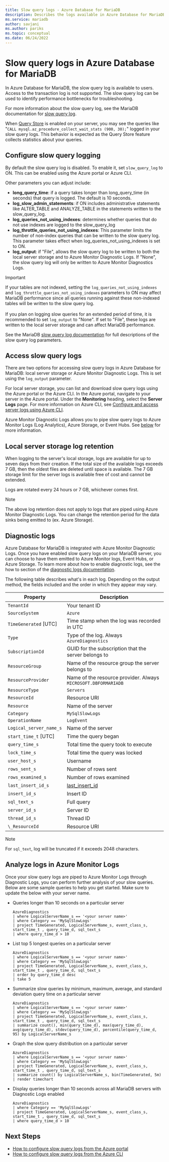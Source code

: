 ```yaml
---
title: Slow query logs - Azure Database for MariaDB
description: Describes the logs available in Azure Database for MariaDB, and the available parameters for enabling different logging levels.
ms.service: mariadb
author: savjani
ms.author: pariks
ms.topic: conceptual
ms.date: 06/24/2022
---
```

# Slow query logs in Azure Database for MariaDB

In Azure Database for MariaDB, the slow query log is available to users. Access to the transaction log is not supported. The slow query log can be used to identify performance bottlenecks for troubleshooting.

For more information about the slow query log, see the MariaDB documentation for [slow query log](https://mariadb.com/kb/en/library/slow-query-log-overview/).

When [Query Store](concepts-query-store.md) is enabled on your server, you may see the queries like "`CALL mysql.az_procedure_collect_wait_stats (900, 30);`" logged in your slow query logs. This behavior is expected as the Query Store feature collects statistics about your queries.

## Configure slow query logging

By default the slow query log is disabled. To enable it, set `slow_query_log` to ON. This can be enabled using the Azure portal or Azure CLI.

Other parameters you can adjust include:

- **long_query_time**: if a query takes longer than long_query_time (in seconds) that query is logged. The default is 10 seconds.
- **log_slow_admin_statements**: if ON includes administrative statements like ALTER_TABLE and ANALYZE_TABLE in the statements written to the slow_query_log.
- **log_queries_not_using_indexes**: determines whether queries that do not use indexes are logged to the slow_query_log
- **log_throttle_queries_not_using_indexes**: This parameter limits the number of non-index queries that can be written to the slow query log. This parameter takes effect when log_queries_not_using_indexes is set to ON.
- **log_output**: if "File", allows the slow query log to be written to both the local server storage and to Azure Monitor Diagnostic Logs. If "None", the slow query log will only be written to Azure Monitor Diagnostics Logs.

> [!IMPORTANT]
> If your tables are not indexed, setting the `log_queries_not_using_indexes` and `log_throttle_queries_not_using_indexes` parameters to ON may affect MariaDB performance since all queries running against these non-indexed tables will be written to the slow query log.<br><br>
> If you plan on logging slow queries for an extended period of time, it is recommended to set `log_output` to "None". If set to "File", these logs are written to the local server storage and can affect MariaDB performance.

See the MariaDB [slow query log documentation](https://mariadb.com/kb/en/library/slow-query-log-overview/) for full descriptions of the slow query log parameters.

## Access slow query logs

There are two options for accessing slow query logs in Azure Database for MariaDB: local server storage or Azure Monitor Diagnostic Logs. This is set using the `log_output` parameter.

For local server storage, you can list and download slow query logs using the Azure portal or the Azure CLI. In the Azure portal, navigate to your server in the Azure portal. Under the **Monitoring** heading, select the **Server Logs** page. For more information on Azure CLI, see [Configure and access server logs using Azure CLI](howto-configure-server-logs-cli.md).

Azure Monitor Diagnostic Logs allows you to pipe slow query logs to Azure Monitor Logs (Log Analytics), Azure Storage, or Event Hubs. See [below](concepts-server-logs.md#diagnostic-logs) for more information.

## Local server storage log retention

When logging to the server's local storage, logs are available for up to seven days from their creation. If the total size of the available logs exceeds 7 GB, then the oldest files are deleted until space is available. The 7 GB storage limit for the server logs is available free of cost and cannot be extended.

Logs are rotated every 24 hours or 7 GB, whichever comes first.

> [!Note]
> The above log retention does not apply to logs that are piped using Azure Monitor Diagnostic Logs. You can change the retention period for the data sinks being emitted to (ex. Azure Storage).

## Diagnostic logs

Azure Database for MariaDB is integrated with Azure Monitor Diagnostic Logs. Once you have enabled slow query logs on your MariaDB server, you can choose to have them emitted to Azure Monitor logs, Event Hubs, or Azure Storage. To learn more about how to enable diagnostic logs, see the how to section of the [diagnostic logs documentation](../azure-monitor/essentials/platform-logs-overview.md).

The following table describes what's in each log. Depending on the output method, the fields included and the order in which they appear may vary.

| **Property** | **Description** |
|---|---|
| `TenantId` | Your tenant ID |
| `SourceSystem` | `Azure` |
| `TimeGenerated` [UTC] | Time stamp when the log was recorded in UTC |
| `Type` | Type of the log. Always `AzureDiagnostics` |
| `SubscriptionId` | GUID for the subscription that the server belongs to |
| `ResourceGroup` | Name of the resource group the server belongs to |
| `ResourceProvider` | Name of the resource provider. Always `MICROSOFT.DBFORMARIADB` |
| `ResourceType` | `Servers` |
| `ResourceId` | Resource URI |
| `Resource` | Name of the server |
| `Category` | `MySqlSlowLogs` |
| `OperationName` | `LogEvent` |
| `Logical_server_name_s` | Name of the server |
| `start_time_t` [UTC] | Time the query began |
| `query_time_s` | Total time the query took to execute |
| `lock_time_s` | Total time the query was locked |
| `user_host_s` | Username |
| `rows_sent_s` | Number of rows sent |
| `rows_examined_s` | Number of rows examined |
| `last_insert_id_s` | [last_insert_id](https://mariadb.com/kb/en/library/last_insert_id/) |
| `insert_id_s` | Insert ID |
| `sql_text_s` | Full query |
| `server_id_s` | Server ID |
| `thread_id_s` | Thread ID |
| `\_ResourceId` | Resource URI |

> [!Note]
> For `sql_text`, log will be truncated if it exceeds 2048 characters.

## Analyze logs in Azure Monitor Logs

Once your slow query logs are piped to Azure Monitor Logs through Diagnostic Logs, you can perform further analysis of your slow queries. Below are some sample queries to help you get started. Make sure to update the below with your server name.

- Queries longer than 10 seconds on a particular server

    ```Kusto
    AzureDiagnostics
    | where LogicalServerName_s == '<your server name>'
    | where Category == 'MySqlSlowLogs'
    | project TimeGenerated, LogicalServerName_s, event_class_s, start_time_t , query_time_d, sql_text_s 
    | where query_time_d > 10
    ```

- List top 5 longest queries on a particular server

    ```Kusto
    AzureDiagnostics
    | where LogicalServerName_s == '<your server name>'
    | where Category == 'MySqlSlowLogs'
    | project TimeGenerated, LogicalServerName_s, event_class_s, start_time_t , query_time_d, sql_text_s 
    | order by query_time_d desc
    | take 5
    ```

- Summarize slow queries by minimum, maximum, average, and standard deviation query time on a particular server

    ```Kusto
    AzureDiagnostics
    | where LogicalServerName_s == '<your server name>'
    | where Category == 'MySqlSlowLogs'
    | project TimeGenerated, LogicalServerName_s, event_class_s, start_time_t , query_time_d, sql_text_s 
    | summarize count(), min(query_time_d), max(query_time_d), avg(query_time_d), stdev(query_time_d), percentile(query_time_d, 95) by LogicalServerName_s
    ```

- Graph the slow query distribution on a particular server

    ```Kusto
    AzureDiagnostics
    | where LogicalServerName_s == '<your server name>'
    | where Category == 'MySqlSlowLogs'
    | project TimeGenerated, LogicalServerName_s, event_class_s, start_time_t , query_time_d, sql_text_s 
    | summarize count() by LogicalServerName_s, bin(TimeGenerated, 5m)
    | render timechart
    ```

- Display queries longer than 10 seconds across all MariaDB servers with Diagnostic Logs enabled

    ```Kusto
    AzureDiagnostics
    | where Category == 'MySqlSlowLogs'
    | project TimeGenerated, LogicalServerName_s, event_class_s, start_time_t , query_time_d, sql_text_s 
    | where query_time_d > 10
    ```

## Next Steps

- [How to configure slow query logs from the Azure portal](howto-configure-server-logs-portal.md)
- [How to configure slow query logs from the Azure CLI](howto-configure-server-logs-cli.md)
